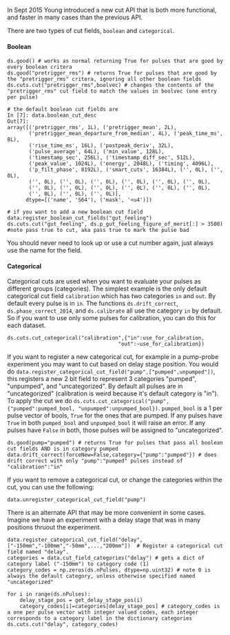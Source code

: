 In Sept 2015 Young introduced a new cut API that is both more functional, and faster in many cases than the previous API.

There are two types of cut fields, `boolean` and `categorical`.

#### Boolean 
```
ds.good() # works as normal returning True for pulses that are good by every boolean critera
ds.good("pretrigger_rms") # returns True for pulses that are good by the "pretrigger_rms" critera, ignoring all other boolean fields
ds.cuts.cut("pretrigger_rms",boolvec) # changes the contents of the "pretrigger_rms" cut field to match the values in boolvec (one entry per pulse)

# the default boolean cut fields are
In [7]: data.boolean_cut_desc
Out[7]: 
array([('pretrigger_rms', 1L), ('pretrigger_mean', 2L),
       ('pretrigger_mean_departure_from_median', 4L), ('peak_time_ms', 8L),
       ('rise_time_ms', 16L), ('postpeak_deriv', 32L),
       ('pulse_average', 64L), ('min_value', 128L),
       ('timestamp_sec', 256L), ('timestamp_diff_sec', 512L),
       ('peak_value', 1024L), ('energy', 2048L), ('timing', 4096L),
       ('p_filt_phase', 8192L), ('smart_cuts', 16384L), ('', 0L), ('', 0L),
       ('', 0L), ('', 0L), ('', 0L), ('', 0L), ('', 0L), ('', 0L),
       ('', 0L), ('', 0L), ('', 0L), ('', 0L), ('', 0L), ('', 0L),
       ('', 0L), ('', 0L), ('', 0L)], 
      dtype=[('name', 'S64'), ('mask', '<u4')])
      
# if you want to add a new boolean cut field
data.register_boolean_cut_fields("gut_feeling")
ds.cuts.cut("gut_feeling", ds.p_gut_feeling_figure_of_merit[:] > 3500) #note pass true to cut, aka pass true to mark the pulse bad
```

You should never need to look up or use a cut number again, just always use the name for the field.

#### Categorical 
Categorical cuts are used when you want to evaluate your pulses as different groups (categories). The simplest example is the only default categorical cut field `calibration` which has two categories `in` and `out`. 
By default every pulse is in `in`. The functions `ds.drift_correct`, `ds.phase_correct_2014`, and `ds.calibrate` all use the category `in` by default. So if you want to use only some pulses for calibration, you can do this for each dataset.

```
ds.cuts.cut_categorical("calibration",{"in":use_for_calibration,
                                    "out":~use_for_calibration})
```

If you want to register a new categorical cut, for example in a pump-probe experiment you may want to cut based on delay stage position. You would do
`data.register_categorical_cut_field("pump",["pumped",unpumped"])`, this registers a new 2 bit field to represent 3 categories "pumped", "unpumped", and "uncategorized". By default all pulses are in "uncategorized" (calibration is weird because it's default category is "in"). To apply the cut we do
`ds.cuts.cut_categorical("pump",{"pumped":pumped_bool, "unpumped":unpumped_bool})`. `pumped_bool` is a 1 per pulse vector of bools, `True` for the ones that are pumped. If any pulses have `True` in both `pumped_bool` and `unpumped_bool`
it will raise an error. If any pulses have `False` in both, those pulses will be assigned to "uncategorized".

```
ds.good(pump="pumped") # returns True for pulses that pass all boolean cut fields AND is in category pumped
data.drift_correct(forceNew=False,category={"pump":"pumped"}) # does drift correct with only "pump":"pumped" pulses instead of "calibration":"in"

```

If you want to remove a categorical cut, or change the categories within the cut, you can use the following:

```
data.unregister_categorical_cut_field("pump")
```


There is an alternate API that may be more convenient in some cases. Imagine we have an experiment with a delay stage that was in many positions thruout the experiment.

```
data.register_categorical_cut_field("delay",["-150mm","-100mm","-50mm",...,"200mm"])  # Register a categorical cut field named "delay".
categories = data.cut_field_categories("delay") # gets a dict of category label ("-150mm") to category code (1)
category_codes = np.zeros(ds.nPulses, dtype=np.uint32) # note 0 is always the default category, unless otherwise specified named "uncategorized"

for i in range(ds.nPulses):
    delay_stage_pos = get_delay_stage_pos(i)
    category_codes[i]=categories[delay_stage_pos] # category_codes is a one per pulse vector with integer valued codes, each integer corresponds to a category label in the dictionary categories
ds.cuts.cut("delay", category_codes)
```



